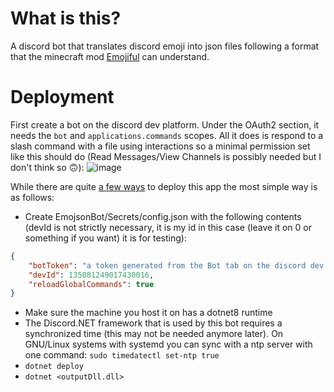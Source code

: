 # What is this?
A discord bot that translates discord emoji into json files following a format that the minecraft mod [Emojiful](https://www.curseforge.com/minecraft/mc-mods/emojiful) can understand.

# Deployment
First create a bot on the discord dev platform. Under the OAuth2 section, it needs the `bot` and `applications.commands` scopes. 
All it does is respond to a slash command with a file using interactions so a minimal permission set like this should do (Read Messages/View Channels is possibly needed but I don't think so 🙃): 
![image](https://github.com/Adrigorithm/EmojsonBot/assets/12832161/5c98e8ea-5c9e-4cc8-a8dd-e2de53601707)


While there are quite [a few ways](https://learn.microsoft.com/en-us/dotnet/core/deploying/) to deploy this app the most simple way is as follows:
- Create EmojsonBot/Secrets/config.json with the following contents (devId is not strictly necessary, it is my id in this case (leave it on 0 or something if you want) it is for testing):
```json
{
    "botToken": "a token generated from the Bot tab on the discord dev platform",
    "devId": 135081249017430016,
    "reloadGlobalCommands": true
}
```
- Make sure the machine you host it on has a dotnet8 runtime
- The Discord.NET framework that is used by this bot requires a synchronized time (this may not be needed anymore later). On GNU/Linux systems with systemd you can sync with a ntp server with one command: `sudo timedatectl set-ntp true`
- `dotnet deploy`
- `dotnet <outputDll.dll>`
